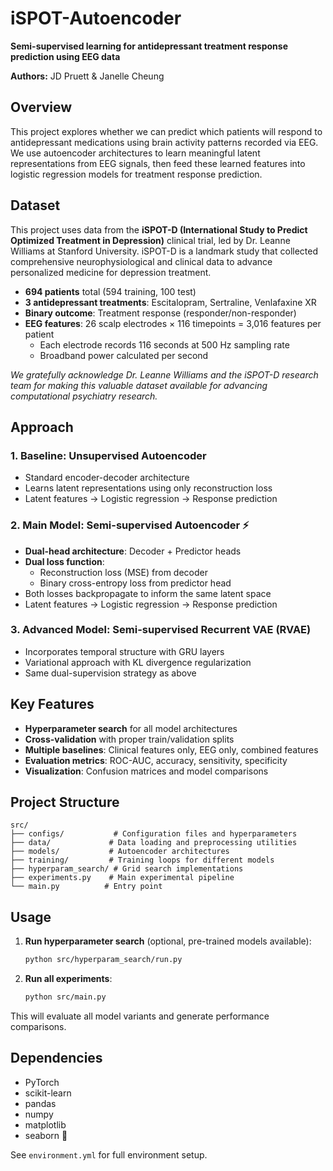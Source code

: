 # iSPOT-Autoencoder

**Semi-supervised learning for antidepressant treatment response prediction using EEG data**

**Authors:** JD Pruett & Janelle Cheung

## Overview

This project explores whether we can predict which patients will respond to antidepressant medications using brain activity patterns recorded via EEG. We use autoencoder architectures to learn meaningful latent representations from EEG signals, then feed these learned features into logistic regression models for treatment response prediction.

## Dataset

This project uses data from the **iSPOT-D (International Study to Predict Optimized Treatment in Depression)** clinical trial, led by Dr. Leanne Williams at Stanford University. iSPOT-D is a landmark study that collected comprehensive neurophysiological and clinical data to advance personalized medicine for depression treatment.

- **694 patients** total (594 training, 100 test)
- **3 antidepressant treatments**: Escitalopram, Sertraline, Venlafaxine XR 
- **Binary outcome**: Treatment response (responder/non-responder) 
- **EEG features**: 26 scalp electrodes × 116 timepoints = 3,016 features per patient
  - Each electrode records 116 seconds at 500 Hz sampling rate
  - Broadband power calculated per second

*We gratefully acknowledge Dr. Leanne Williams and the iSPOT-D research team for making this valuable dataset available for advancing computational psychiatry research.* 

## Approach

### 1. Baseline: Unsupervised Autoencoder
- Standard encoder-decoder architecture
- Learns latent representations using only reconstruction loss
- Latent features → Logistic regression → Response prediction

### 2. Main Model: Semi-supervised Autoencoder ⚡
- **Dual-head architecture**: Decoder + Predictor heads
- **Dual loss function**: 
  - Reconstruction loss (MSE) from decoder
  - Binary cross-entropy loss from predictor head
- Both losses backpropagate to inform the same latent space
- Latent features → Logistic regression → Response prediction

### 3. Advanced Model: Semi-supervised Recurrent VAE (RVAE)
- Incorporates temporal structure with GRU layers
- Variational approach with KL divergence regularization
- Same dual-supervision strategy as above

## Key Features

- **Hyperparameter search** for all model architectures
- **Cross-validation** with proper train/validation splits
- **Multiple baselines**: Clinical features only, EEG only, combined features
- **Evaluation metrics**: ROC-AUC, accuracy, sensitivity, specificity
- **Visualization**: Confusion matrices and model comparisons

## Project Structure

```
src/
├── configs/           # Configuration files and hyperparameters
├── data/             # Data loading and preprocessing utilities  
├── models/           # Autoencoder architectures
├── training/         # Training loops for different models
├── hyperparam_search/ # Grid search implementations
├── experiments.py    # Main experimental pipeline
└── main.py          # Entry point
```

## Usage 

1. **Run hyperparameter search** (optional, pre-trained models available):
   ```bash
   python src/hyperparam_search/run.py
   ```

2. **Run all experiments**:
   ```bash
   python src/main.py
   ```

This will evaluate all model variants and generate performance comparisons.

## Dependencies

- PyTorch
- scikit-learn
- pandas
- numpy
- matplotlib
- seaborn 🌊

See `environment.yml` for full environment setup.
